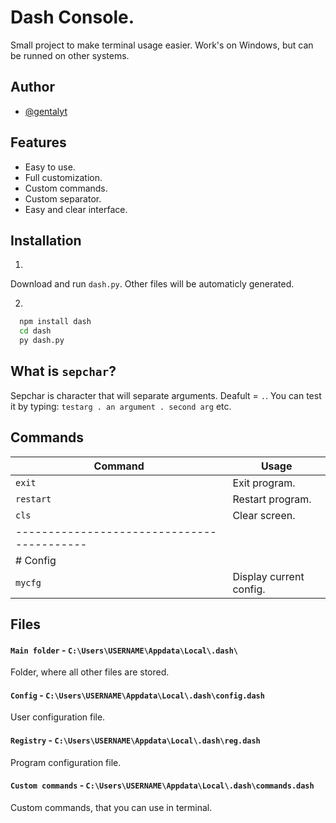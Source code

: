 # Dash Console.

Small project to make terminal usage easier. Work's on Windows, but can be runned on other systems. 


## Author

- [@gentalyt](https://www.github.com/gentalyt)


## Features

- Easy to use.
- Full customization.
- Custom commands.
- Custom separator.
- Easy and clear interface.


## Installation

1.
Download and run `dash.py`. Other files will be automaticly generated.

2.
```bash
  npm install dash
  cd dash
  py dash.py
```


## What is `sepchar`?
Sepchar is character that will separate arguments. Deafult = `.`. You can test it by typing: `testarg . an argument . second arg` etc.


## Commands

| Command        | Usage                   | 
|----------------|-------------------------|
| `exit`         | Exit program.           |
| `restart`      | Restart program.        |
| `cls`          | Clear screen.           |
|------------------------------------------|
| # Config       |                         |
| `mycfg`        | Display current config. |







## Files
#### `Main folder` - `C:\Users\USERNAME\Appdata\Local\.dash\`
Folder, where all other files are stored.
#### `Config` - `C:\Users\USERNAME\Appdata\Local\.dash\config.dash`
User configuration file.
#### `Registry` - `C:\Users\USERNAME\Appdata\Local\.dash\reg.dash`
Program configuration file.
#### `Custom commands` - `C:\Users\USERNAME\Appdata\Local\.dash\commands.dash`
Custom commands, that you can use in terminal.


